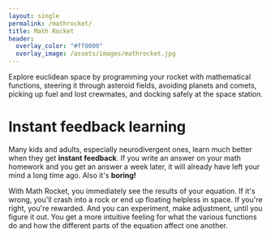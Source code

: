 ```yaml
---
layout: single
permalink: /mathrocket/
title: Math Rocket
header:
  overlay_color: "#ff0000"
  overlay_image: /assets/images/mathrocket.jpg
---
```


Explore euclidean space by programming your rocket with mathematical functions, steering it through asteroid fields, avoiding planets and comets, picking up fuel and lost crewmates, and docking safely at the space station.

# Instant feedback learning

Many kids and adults, especially neurodivergent ones, learn much better when they get **instant feedback**. If you write an answer on your math homework and you get an answer a week later, it will already have left your mind a long time ago. Also it's **boring!**

With Math Rocket, you immediately see the results of your equation. If it's wrong, you'll crash into a rock or end up floating helpless in space. If you're right, you're rewarded. And you can experiment, make adjustment, until you figure it out. You get a more intuitive feeling for what the various functions do and how the different parts of the equation affect one another. 
